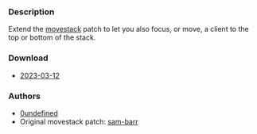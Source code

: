 ### Description
Extend the [movestack](https://github.com/djpohly/dwl/wiki/movestack) patch to let you also focus, or move, a client to the top or bottom of the stack.

### Download
- [2023-03-12](https://github.com/djpohly/dwl/compare/main...0undefined:dwl:move-client-top.patch)

### Authors
- [0undefined](https://github.com/0undefined)
- Original movestack patch: [sam-barr](https://github.com/ss7m)